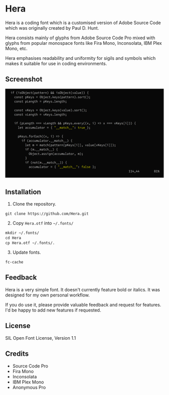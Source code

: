 # Hera
Hera is a coding font which is a customised version of Adobe Source Code which
was originally created by Paul D. Hunt.

Hera consists mainly of glyphs from Adobe Source Code Pro mixed with glyphs from
popular monospace fonts like Fira Mono, Inconsolata, IBM Plex Mono, etc.

Hera emphasises readability and uniformity for sigils and symbols which makes
it suitable for use in coding environments.

## Screenshot 
![Hera](JavaScript.png)

## Installation
1. Clone the repository.
```
git clone https://github.com/Hera.git
```

2. Copy `Hera.otf` into `~/.fonts/`
```
mkdir ~/.fonts/
cd Hera
cp Hera.otf ~/.fonts/.
```

3. Update fonts.
```
fc-cache
```

## Feedback
Hera is a very simple font. It doesn't currently feature bold or italics. It
was designed for my own personal workflow.

If you do use it, please provide valuable feedback and request for features.
I'd be happy to add new features if requested.

## License
SIL Open Font License, Version 1.1

## Credits
- Source Code Pro
- Fira Mono
- Inconsolata
- IBM Plex Mono
- Anonymous Pro
